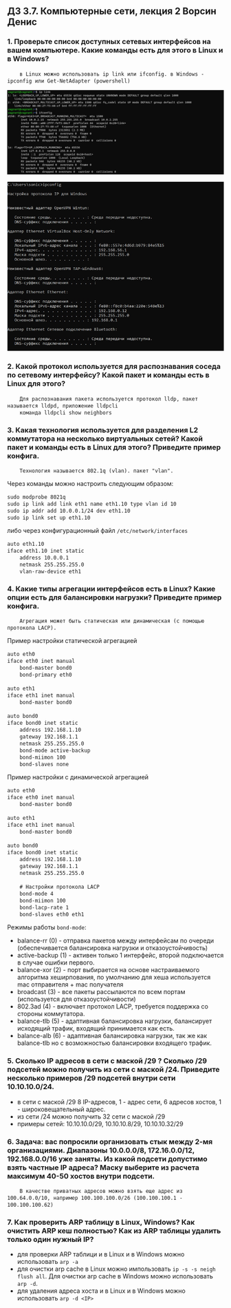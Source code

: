 ## ДЗ 3.7. Компьютерные сети, лекция 2 Ворсин Денис

### 1. Проверьте список доступных сетевых интерфейсов на вашем компьютере. Какие команды есть для этого в Linux и в Windows?


        в Linux можно использовать ip link или ifconfig. в Windows - ipconfig или Get-NetAdapter (powershell)

![screen 1](DZ_3.7/2021-12-01%2018_38_15.jpg)

![screen 2](DZ_3.7/2021-12-01%2021_07_46.jpg)

### 2. Какой протокол используется для распознавания соседа по сетевому интерфейсу? Какой пакет и команды есть в Linux для этого? 


        Для распознавания пакета используется протокол lldp, пакет называется lldpd, приложение lldpcli
        команда lldpcli show neighbors

### 3. Какая технология используется для разделения L2 коммутатора на несколько виртуальных сетей? Какой пакет и команды есть в Linux для этого? Приведите пример конфига.


        Технология называется 802.1q (vlan). пакет "vlan".

Через команды можно настроить следующим образом:
```shell
sudo modprobe 8021q
sudo ip link add link eth1 name eth1.10 type vlan id 10
sudo ip addr add 10.0.0.1/24 dev eth1.10
sudo ip link set up eth1.10
```

либо через конфигурационный файл `/etc/network/interfaces`
```shell
auto eth1.10
iface eth1.10 inet static
    address 10.0.0.1
    netmask 255.255.255.0
    vlan-raw-device eth1
```

### 4. Какие типы агрегации интерфейсов есть в Linux? Какие опции есть для балансировки нагрузки? Приведите пример конфига. 


        Агрегация может быть статическая или динамическая (с помощью протокола LACP).

Пример настройки статической агрегацией
```shell
auto eth0
iface eth0 inet manual
    bond-master bond0
    bond-primary eth0

auto eth1
iface eth1 inet manual
    bond-master bond0

auto bond0
iface bond0 inet static
    address 192.168.1.10
    gateway 192.168.1.1
    netmask 255.255.255.0
    bond-mode active-backup
    bond-miimon 100
    bond-slaves none
```

Пример настройки с динамической агрегацией
```shell
auto eth0
iface eth0 inet manual
    bond-master bond0

auto eth1
iface eth1 inet manual
    bond-master bond0

auto bond0
iface bond0 inet static
    address 192.168.1.10
    gateway 192.168.1.1
    netmask 255.255.255.0

    # Настройки протокола LACP
    bond-mode 4
    bond-miimon 100
    bond-lacp-rate 1
    bond-slaves eth0 eth1
```

Режимы работы `bond-mode`:
 - balance-rr (0) - отправка пакетов между интерфейсам по очереди (обеспечивается балансировка нагрузки и отказоустойчивость)
 - active-backup (1) - активен только 1 интерфейс, второй подключается в случае ошибки первого.
 - balance-xor (2) - порт выбирается на основе настраиваемого алгоритма хеширпования, по умолчанию для хеша используется mac отправителя + mac получателя
 - broadcast (3) - все пакеты рассылаются по всем портам (используется для отказоустойчивости)
 - 802.3ad (4) - включает протокол LACP, требуется поддержка со стороны коммутатора.
 - balance-tlb (5) - адаптивная балансировка нагрузки, балансирует исходящий трафик, входящий принимается как есть.
 - balance-alb (6) - адаптивная балансировка нагрузки, так же как balance-tlb но с возможностью балансировки входящего трафик.



### 5. Сколько IP адресов в сети с маской /29 ? Сколько /29 подсетей можно получить из сети с маской /24. Приведите несколько примеров /29 подсетей внутри сети 10.10.10.0/24. 

 - в сети с маской /29 8 IP-адресов, 1 - адрес сети, 6 адресов хостов, 1 - широковещательный адрес. 
 - из сети /24 можно получить 32 сети с маской /29
 - примеры сетей: 10.10.10.0/29, 10.10.10.8/29, 10.10.10.32/29


### 6. Задача: вас попросили организовать стык между 2-мя организациями. Диапазоны 10.0.0.0/8, 172.16.0.0/12, 192.168.0.0/16 уже заняты. Из какой подсети допустимо взять частные IP адреса? Маску выберите из расчета максимум 40-50 хостов внутри подсети.


        В качестве приватных адресов можно взять еще адрес из 100.64.0.0/10, например 100.100.100.0/26 (100.100.100.1 - 100.100.100.62)

### 7. Как проверить ARP таблицу в Linux, Windows? Как очистить ARP кеш полностью? Как из ARP таблицы удалить только один нужный IP?

 - для проверки ARP таблици и в Linux и в Windows можно использовать `arp -a`
 - для очистки arp cache в Linux можно импользовать `ip -s -s neigh flush all`. Для очистки arp cache в Windows можно использовать `arp -d`.
 - для удаления адреса хоста и в Linux и в Windows можно использовать `arp -d <IP>`


